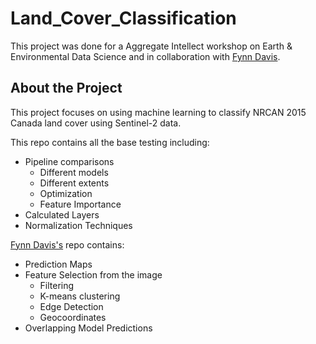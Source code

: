 # Land_Cover_Classification
This project was done for a Aggregate Intellect workshop on Earth & Environmental Data Science and in collaboration with [Fynn Davis](https://github.com/fynnweaver).

## About the Project
This project focuses on using machine learning to classify NRCAN 2015 Canada land cover using Sentinel-2 data.

This repo contains all the base testing including:

- Pipeline comparisons
    - Different models
    - Different extents
    - Optimization
    - Feature Importance
- Calculated Layers
- Normalization Techniques

[Fynn Davis's](https://github.com/fynnweaver/Land_Cover_Classification) repo contains:

- Prediction Maps
- Feature Selection from the image
    - Filtering
    - K-means clustering
    - Edge Detection
    - Geocoordinates
- Overlapping Model Predictions



